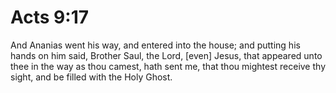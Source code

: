 # Acts 9:17

And Ananias went his way, and entered into the house; and putting his hands on him said, Brother Saul, the Lord, [even] Jesus, that appeared unto thee in the way as thou camest, hath sent me, that thou mightest receive thy sight, and be filled with the Holy Ghost.